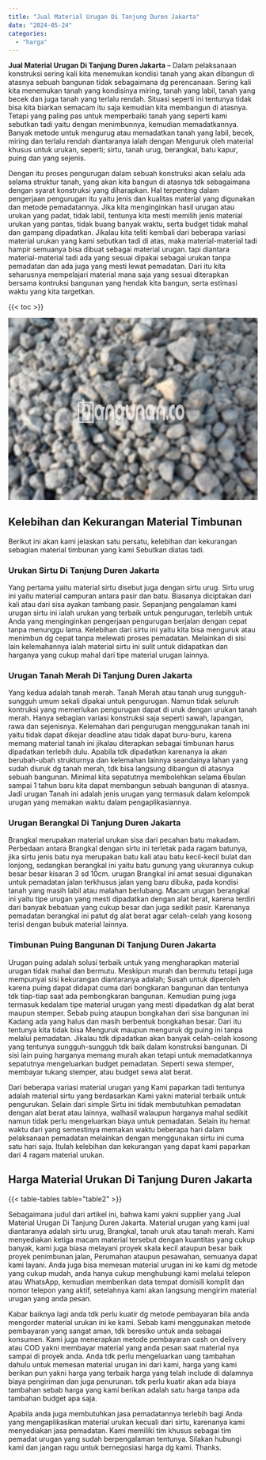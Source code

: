 ```yaml
---
title: "Jual Material Urugan Di Tanjung Duren Jakarta"
date: "2024-05-24"
categories: 
  - "harga"
---
```


**Jual Material Urugan Di Tanjung Duren Jakarta** – Dalam pelaksanaan konstruksi sering kali kita menemukan kondisi tanah yang akan dibangun di atasnya sebuah bangunan tidak sebagaimana dg perencanaan. Sering kali kita menemukan tanah yang kondisinya miring, tanah yang labil, tanah yang becek dan juga tanah yang terlalu rendah. Situasi seperti ini tentunya tidak bisa kita biarkan semacam itu saja kemudian kita membangun di atasnya. Tetapi yang paling pas untuk memperbaiki tanah yang seperti kami sebutkan tadi yaitu dengan menimbunnya, kemudian memadatkannya. Banyak metode untuk mengurug atau memadatkan tanah yang labil, becek, miring dan terlalu rendah diantaranya ialah dengan Menguruk oleh material khusus untuk urukan, seperti; sirtu, tanah urug, berangkal, batu kapur, puing dan yang sejenis.

Dengan itu proses pengurugan dalam sebuah konstruksi akan selalu ada selama struktur tanah, yang akan kita bangun di atasnya tdk sebagaimana dengan syarat konstruksi yang diharapkan. Hal terpenting dalam pengerjaan pengurugan itu yaitu jenis dan kualitas material yang digunakan dan metode pemadatannya. Jika kita menginginkan hasil urugan atau urukan yang padat, tidak labil, tentunya kita mesti memilih jenis material urukan yang pantas, tidak buang banyak waktu, serta budget tidak mahal dan gampang dipadatkan. Jikalau kita teliti kembali dari beberapa variasi material urukan yang kami sebutkan tadi di atas, maka material-material tadi hampir semuanya bisa dibuat sebagai material urugan. tapi diantara material-material tadi ada yang sesuai dipakai sebagai urukan tanpa pemadatan dan ada juga yang mesti lewat pemadatan. Dari itu kita seharusnya mempelajari material mana saja yang sesuai diterapkan bersama kontruksi bangunan yang hendak kita bangun, serta estimasi waktu yang kita targetkan.

{{< toc >}}

![Jual Material Urugan Di Tanjung Duren Jakarta](/images/jual-urugan-23.png)

## Kelebihan dan Kekurangan Material Timbunan

Berikut ini akan kami jelaskan satu persatu, kelebihan dan kekurangan sebagian material timbunan yang kami Sebutkan diatas tadi.

### Urukan Sirtu Di Tanjung Duren Jakarta

Yang pertama yaitu material sirtu disebut juga dengan sirtu urug. Sirtu urug ini yaitu material campuran antara pasir dan batu. Biasanya diciptakan dari kali atau dari sisa ayakan tambang pasir. Sepanjang pengalaman kami urugan sirtu ini ialah urukan yang terbaik untuk pengurugan, terlebih untuk Anda yang menginginkan pengerjaan pengurugan berjalan dengan cepat tanpa menunggu lama. Kelebihan dari sirtu ini yaitu kita bisa menguruk atau menimbun dg cepat tanpa melewati proses pemadatan. Melainkan di sisi lain kelemahannya ialah material sirtu ini sulit untuk didapatkan dan harganya yang cukup mahal dari tipe material urugan lainnya.

### Urugan Tanah Merah Di Tanjung Duren Jakarta

Yang kedua adalah tanah merah. Tanah Merah atau tanah urug sungguh-sungguh umum sekali dipakai untuk pengurugan. Namun tidak seluruh kontruksi yang memerlukan pengurugan dapat di uruk dengan urukan tanah merah. Hanya sebagian variasi konstruksi saja seperti sawah, lapangan, rawa dan sejenisnya. Kelemahan dari pengurugan menggunakan tanah ini yaitu tidak dapat dikejar deadline atau tidak dapat buru-buru, karena memang material tanah ini jikalau diterapkan sebagai timbunan harus dipadatkan terlebih dulu. Apabila tdk dipadatkan karenanya ia akan berubah-ubah strukturnya dan kelemahan lainnya seandainya lahan yang sudah diuruk dg tanah merah, tdk bisa langsung dibangun di atasnya sebuah bangunan. Minimal kita sepatutnya membolehkan selama 6bulan sampai 1 tahun baru kita dapat membangun sebuah bangunan di atasnya. Jadi urugan Tanah ini adalah jenis urugan yang termasuk dalam kelompok urugan yang memakan waktu dalam pengaplikasiannya.

### Urugan Berangkal Di Tanjung Duren Jakarta

Brangkal merupakan material urukan sisa dari pecahan batu makadam. Perbedaan antara Brangkal dengan sirtu ini terletak pada ragam batunya, jika sirtu jenis batu nya merupakan batu kali atau batu kecil-kecil bulat dan lonjong, sedangkan berangkal ini yaitu batu gunung yang ukurannya cukup besar besar kisaran 3 sd 10cm. urugan Brangkal ini amat sesuai digunakan untuk pemadatan jalan terkhusus jalan yang baru dibuka, pada kondisi tanah yang masih labil atau malahan berlubang. Macam urugan berangkal ini yaitu tipe urugan yang mesti dipadatkan dengan alat berat, karena terdiri dari banyak bebatuan yang cukup besar dan juga sedikit pasir. Karenanya pemadatan berangkal ini patut dg alat berat agar celah-celah yang kosong terisi dengan bubuk material lainnya.

### Timbunan Puing Bangunan Di Tanjung Duren Jakarta

Urugan puing adalah solusi terbaik untuk yang mengharapkan material urugan tidak mahal dan bermutu. Meskipun murah dan bermutu tetapi juga mempunyai sisi kekurangan diantaranya adalah; Susah untuk diperoleh karena puing dapat didapat cuma dari bongkaran bangunan dan tentunya tdk tiap-tiap saat ada pembongkaran bangunan. Kemudian puing juga termasuk kedalam tipe material urugan yang mesti dipadatkan dg alat berat maupun stemper. Sebab puing ataupun bongkahan dari sisa bangunan ini Kadang ada yang halus dan masih berbentuk bongkahan besar. Dari itu tentunya kita tidak bisa Menguruk maupun menguruk dg puing ini tanpa melalui pemadatan. Jikalau tdk dipadatkan akan banyak celah-celah kosong yang tentunya sungguh-sungguh tdk baik dalam konstruksi bangunan. Di sisi lain puing harganya memang murah akan tetapi untuk memadatkannya sepatutnya mengeluarkan budget pemadatan. Seperti sewa stemper, membayar tukang stemper, atau budget sewa alat berat.

Dari beberapa variasi material urugan yang Kami paparkan tadi tentunya adalah material sirtu yang berdasarkan Kami yakni material terbaik untuk pengurukan. Selain dari simple Sirtu ini tidak membutuhkan pemadatan dengan alat berat atau lainnya, walhasil walaupun harganya mahal sedikit namun tidak perlu mengeluarkan biaya untuk pemadatan. Selain itu hemat waktu dari yang semestinya memakan waktu beberapa hari dalam pelaksanaan pemadatan melainkan dengan menggunakan sirtu ini cuma satu hari saja. Itulah kelebihan dan kekurangan yang dapat kami paparkan dari 4 ragam material urukan.

## Harga Material Urukan Di Tanjung Duren Jakarta

{{< table-tables table="table2" >}}

Sebagaimana judul dari artikel ini, bahwa kami yakni supplier yang Jual Material Urugan Di Tanjung Duren Jakarta. Material urugan yang kami jual diantaranya adalah sirtu urug, Brangkal, tanah uruk atau tanah merah. Kami menyediakan ketiga macam material tersebut dengan kuantitas yang cukup banyak, kami juga biasa melayani proyek skala kecil ataupun besar baik proyek penimbunan jalan, Perumahan ataupun pesawahan, semuanya dapat kami layani. Anda juga bisa memesan material urugan ini ke kami dg metode yang cukup mudah, anda hanya cukup menghubungi kami melalui telepon atau WhatsApp, kemudian memberikan data tempat domisili komplit dan nomor telepon yang aktif, setelahnya kami akan langsung mengirim material urugan yang anda pesan.

Kabar baiknya lagi anda tdk perlu kuatir dg metode pembayaran bila anda mengorder material urukan ini ke kami. Sebab kami menggunakan metode pembayaran yang sangat aman, tdk beresiko untuk anda sebagai konsumen. Kami juga menerapkan metode pembayaran cash on delivery atau COD yakni membayar material yang anda pesan saat material nya sampai di proyek anda. Anda tdk perlu mengeluarkan uang tambahan dahulu untuk memesan material urugan ini dari kami, harga yang kami berikan pun yakni harga yang terbaik harga yang telah include di dalamnya biaya pengiriman dan juga penurunan. tdk perlu kuatir akan ada biaya tambahan sebab harga yang kami berikan adalah satu harga tanpa ada tambahan budget apa saja.

Apabila anda juga membutuhkan jasa pemadatannya terlebih bagi Anda yang mengaplikasikan material urukan kecuali dari sirtu, karenanya kami menyediakan jasa pemadatan. Kami memiliki tim khusus sebagai tim pemadat urugan yang sudah berpengalaman tentunya. Silakan hubungi kami dan jangan ragu untuk bernegosiasi harga dg kami. Thanks.
